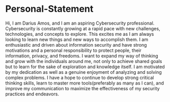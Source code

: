 # Personal-Statement
Hi, I am Darius Amos, and I am an aspiring Cybersecurity professional. Cybersecurity is constantly growing at a rapid pace with new challenges, technologies, and concepts to explore. This excites me as I am always looking to learn new things and new ways to accomplish them. I am enthusiastic and driven about information security and have strong motivations and a personal responsibility to protect people, their information, privacy, and freedoms. I want to expand my way of thinking and grow with the individuals around me, not only to achieve shared goals but to learn for the sake of exploration and knowledge itself. I am motivated by my dedication as well as a genuine enjoyment of analyzing and solving complex problems. I have a hope to continue to develop strong critical thinking skills, learn to master more tools(preferably as many as I can), and improve my communication to maximize the effectiveness of my security practices and endeavors.

